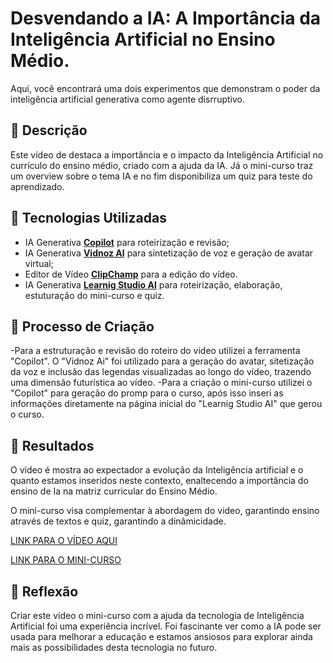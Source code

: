 # Desvendando a IA: A Importância da Inteligência Artificial no Ensino Médio.
Aqui, você encontrará uma dois experimentos que demonstram o poder da inteligência artificial generativa como agente disrruptivo.

## 📒 Descrição
Este vídeo de destaca a importância e o impacto da Inteligência Artificial no currículo do ensino médio, criado com a ajuda da IA.
Já o mini-curso traz um overview sobre o tema IA e no fim disponibiliza um quiz para teste do aprendizado.

## 🤖 Tecnologias Utilizadas
- IA Generativa **[Copilot](https://copilot.microsoft.com/)** para roteirização e revisão;
- IA Generativa **[Vidnoz AI](https://aiapp-pt.vidnoz.com/)** para sintetização de voz e geração de avatar virtual;
- Editor de Vídeo **[ClipChamp](https://clipchamp.com/)** para a edição do vídeo.
- IA Generativa **[Learnig Studio AI](https://learningstudioai.com/)** para roteirização, elaboração, estuturação do mini-curso e quiz.

## 🧐 Processo de Criação
-Para a estruturação e revisão do roteiro do video utilizei a ferramenta "Copilot". O "Vidnoz Ai" foi utilizado para a geração do avatar,
sitetização da voz e inclusão das legendas visualizadas ao longo do vídeo, trazendo uma dimensão futurística ao vídeo.
-Para a criação o mini-curso utilizei o "Copilot" para geração do promp para o curso, após isso inseri as informações diretamente na 
página inicial do "Learnig Studio AI" que gerou o curso.

## 🚀 Resultados
O vídeo é mostra ao expectador a evolução da Inteligência artificial e o quanto estamos inseridos neste contexto, enaltecendo
a importância do ensino de Ia na matriz curricular do Ensino Médio.

O mini-curso visa complementar  à abordagem do video, garantindo ensino através de textos e quiz, garantindo a dinâmicidade.

[LINK PARA O VÍDEO AQUI](https://youtu.be/Og8Hy2xaFBE)

[LINK PARA O MINI-CURSO](https://learningstudioai.com/go/txdjpfVmAKpcVXP4CruX)

## 💭 Reflexão
Criar este vídeo  o mini-curso com a ajuda da tecnologia de Inteligência Artificial foi uma experiência incrível. Foi fascinante ver como a IA 
pode ser usada para melhorar a educação e estamos ansiosos para explorar ainda mais as possibilidades desta tecnologia no futuro.
